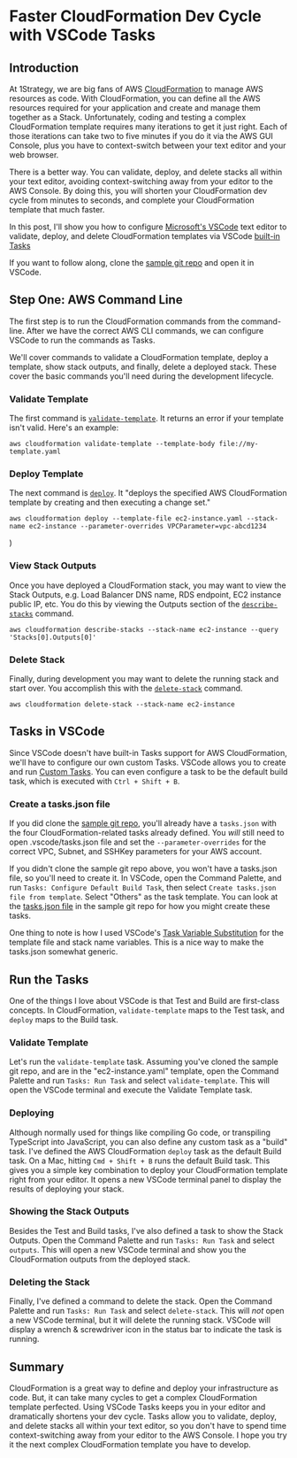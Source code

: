 # Faster CloudFormation Dev Cycle with VSCode Tasks

## Introduction
At 1Strategy, we are big fans of AWS [CloudFormation](http://docs.aws.amazon.com/AWSCloudFormation/latest/UserGuide/Welcome.html) to manage AWS resources as code. With CloudFormation, you can define all the AWS resources required for your application and create and manage them together as a Stack. Unfortunately, coding and testing a complex CloudFormation template requires many iterations to get it just right. Each of those iterations can take two to five minutes if you do it via the AWS GUI Console, plus you have to context-switch between your text editor and your web browser.

There is a better way. You can validate, deploy, and delete stacks all within your text editor, avoiding context-switching away from your editor to the AWS Console. By doing this, you will shorten your CloudFormation dev cycle from minutes to seconds, and complete your CloudFormation template that much faster.

In this post, I'll show you how to configure [Microsoft's VSCode](https://code.visualstudio.com/) text editor to validate, deploy, and delete CloudFormation templates via VSCode [built-in Tasks](https://code.visualstudio.com/docs/editor/tasks)

If you want to follow along, clone the [sample git repo](https://github.com/1Strategy/cfn-vscode-tasks) and open it in VSCode.

## Step One: AWS Command Line

The first step is to run the CloudFormation commands from the command-line. After we have the correct AWS CLI commands, we can configure VSCode to run the commands as Tasks.

We'll cover commands to validate a CloudFormation template, deploy a template, show stack outputs, and finally, delete a deployed stack. These cover the basic commands you'll need during the development lifecycle.

### Validate Template

The first command is [`validate-template`](http://docs.aws.amazon.com/cli/latest/reference/cloudformation/validate-template.html). It returns an error if your template isn't valid. Here's an example:

```
aws cloudformation validate-template --template-body file://my-template.yaml
```

### Deploy Template

The next command is [`deploy`](http://docs.aws.amazon.com/cli/latest/reference/cloudformation/deploy/index.html). It "deploys the specified AWS CloudFormation template by creating and then executing a change set."

```
aws cloudformation deploy --template-file ec2-instance.yaml --stack-name ec2-instance --parameter-overrides VPCParameter=vpc-abcd1234
```
)

### View Stack Outputs

Once you have deployed a CloudFormation stack, you may want to view the Stack Outputs, e.g. Load Balancer DNS name, RDS endpoint, EC2 instance public IP, etc. You do this by viewing the Outputs section of the [`describe-stacks`](http://docs.aws.amazon.com/cli/latest/reference/cloudformation/describe-stacks.html) command.

```
aws cloudformation describe-stacks --stack-name ec2-instance --query 'Stacks[0].Outputs[0]'
```

### Delete Stack

Finally, during development you may want to delete the running stack and start over. You accomplish this with the [`delete-stack`](http://docs.aws.amazon.com/cli/latest/reference/cloudformation/delete-stack.html) command.

```
aws cloudformation delete-stack --stack-name ec2-instance
```

## Tasks in VSCode

Since VSCode doesn't have built-in Tasks support for AWS CloudFormation, we'll have to configure our own custom Tasks. VSCode allows you to create and run [Custom Tasks](https://code.visualstudio.com/docs/editor/tasks#_custom-tasks). You can even configure a task to be the default build task, which is executed with `Ctrl + Shift + B`.

### Create a tasks.json file

If you did clone the [sample git repo](https://github.com/1Strategy/cfn-vscode-tasks), you'll already have a `tasks.json` with the four CloudFormation-related tasks already defined. You *will* still need to open .vscode/tasks.json file and set the `--parameter-overrides` for the correct VPC, Subnet, and SSHKey parameters for your AWS account.

If you didn't clone the sample git repo above, you won't have a tasks.json file, so you'll need to create it. In VSCode, open the Command Palette, and run `Tasks: Configure Default Build Task`, then select `Create tasks.json file from template`. Select "Others" as the task template. You can look at the [tasks.json file](https://github.com/1Strategy/cfn-vscode-tasks/blob/master/.vscode/tasks.json) in the sample git repo for how you might create these tasks.

One thing to note is how I used VSCode's [Task Variable Substitution](https://code.visualstudio.com/docs/editor/tasks#_variable-substitution) for the template file and stack name variables. This is a nice way to make the tasks.json somewhat generic.

## Run the Tasks

One of the things I love about VSCode is that Test and Build are first-class concepts. In CloudFormation, `validate-template` maps to the Test task, and `deploy` maps to the Build task.

### Validate Template

Let's run the `validate-template` task. Assuming you've cloned the sample git repo, and are in the "ec2-instance.yaml" template, open the Command Palette and run `Tasks: Run Task` and select `validate-template`. This will open the VSCode terminal and execute the Validate Template task.

### Deploying

 Although normally used for things like compiling Go code, or transpiling TypeScript into JavaScript, you can also define any custom task as a "build" task. I've defined the AWS CloudFormation `deploy` task as the default Build task. On a Mac, hitting `Cmd + Shift + B` runs the default Build task. This gives you a simple key combination to deploy your CloudFormation template right from your editor. It opens a new VSCode terminal panel to display the results of deploying your stack.

### Showing the Stack Outputs

Besides the Test and Build tasks, I've also defined a task to show the Stack Outputs. Open the Command Palette and run `Tasks: Run Task` and select `outputs`. This will open a new VSCode terminal and show you the CloudFormation outputs from the deployed stack.

### Deleting the Stack

Finally, I've defined a command to delete the stack. Open the Command Palette and run `Tasks: Run Task` and select `delete-stack`. This will *not* open a new VSCode terminal, but it will delete the running stack. VSCode will display a wrench & screwdriver icon in the status bar to indicate the task is running.

## Summary

CloudFormation is a great way to define and deploy your infrastructure as code. But, it can take many cycles to get a complex CloudFormation template perfected. Using VSCode Tasks keeps you in your editor and dramatically shortens your dev cycle. Tasks allow you to validate, deploy, and delete stacks all within your text editor, so you don't have to spend time context-switching away from your editor to the AWS Console. I hope you try it the next complex CloudFormation template you have to develop.